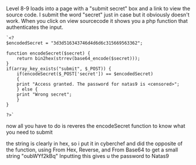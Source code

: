 Level 8-9 loads into a page with a "submit secret" box and a link to view the source code. I submit the word "secret" just in case but it obviously doesn't work. When you click on view sourcecode it shows you a php function that authenticates the input.

```
`<?      
$encodedSecret = "3d3d516343746d4d6d6c315669563362";    

function encodeSecret($secret) {       return bin2hex(strrev(base64_encode($secret)));
}      
if(array_key_exists("submit", $_POST)) {       if(encodeSecret($_POST['secret']) == $encodedSecret) 
	{       print "Access granted. The password for natas9 is <censored>";       } else {       
	print "Wrong secret";       
	}   
}   

?>`
```

now all you have to do is reveres the encodeSecret function to know what you need to submit

the string is clearly in hex, so i put it in cyberchef and did the opposite of the function, using From Hex, Reverse, and From Base64 to get a small string "oubWYf2kBq" Inputting this gives u the password to Natas9

